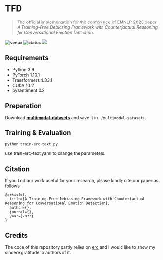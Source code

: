 # TFD

> The official implementation for the conference of EMNLP 2023 paper *A Training-Free Debiasing Framework with Counterfactual Reasoning for Conversational Emotion Detection*.

<img src="https://img.shields.io/badge/Venue-EMNLP--23-blue" alt="venue"/> <img src="https://img.shields.io/badge/Status-Accepted-success" alt="status"/> <img src="https://img.shields.io/badge/Issues-Welcome-red">

## Requirements
* Python 3.9
* PyTorch 1.10.1
* Transformers 4.33.1
* CUDA 10.2
* pysentiment 0.2

## Preparation

Download  [**multimodal-datasets**](###) and save it in `./multimodal-satasets`.



## Training & Evaluation

```sh
python train-erc-text.py
```
use train-erc-text.yaml to change the parameters.

## Citation
If you find our work useful for your research, please kindly cite our paper as follows:
```
@article{,
  title={A Training-Free Debiasing Framework with Counterfactual Reasoning for Conversational Emotion Detection},
  author={},
  journal={},
  year={2023}
}
```

## Credits
The code of this repository partly relies on [erc](https://github.com/tae898/erc) and I would like to show my sincere gratitude to authors of it.